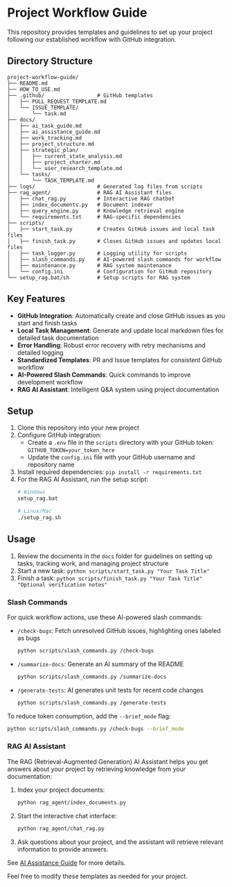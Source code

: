 # Project Workflow Guide

This repository provides templates and guidelines to set up your project following our established workflow with GitHub integration.

## Directory Structure

```
project-workflow-guide/
├── README.md
├── HOW_TO_USE.md
├── .github/                 # GitHub templates
│   ├── PULL_REQUEST_TEMPLATE.md
│   └── ISSUE_TEMPLATE/
│       └── task.md
├── docs/
│   ├── ai_task_guide.md
│   ├── ai_assistance_guide.md
│   ├── work_tracking.md
│   ├── project_structure.md
│   ├── strategic_plan/
│   │   ├── current_state_analysis.md
│   │   ├── project_charter.md
│   │   └── user_research_template.md
│   └── tasks/
│       └── TASK_TEMPLATE.md
├── logs/                    # Generated log files from scripts
├── rag_agent/               # RAG AI Assistant files
│   ├── chat_rag.py          # Interactive RAG chatbot
│   ├── index_documents.py   # Document indexer
│   ├── query_engine.py      # Knowledge retrieval engine
│   └── requirements.txt     # RAG-specific dependencies
├── scripts/
│   ├── start_task.py        # Creates GitHub issues and local task files
│   ├── finish_task.py       # Closes GitHub issues and updates local files
│   ├── task_logger.py       # Logging utility for scripts
│   ├── slash_commands.py    # AI-powered slash commands for workflow
│   ├── maintenance.py       # RAG system maintenance
│   └── config.ini           # Configuration for GitHub repository
└── setup_rag.bat/sh         # Setup scripts for RAG system
```

## Key Features

- **GitHub Integration**: Automatically create and close GitHub issues as you start and finish tasks
- **Local Task Management**: Generate and update local markdown files for detailed task documentation
- **Error Handling**: Robust error recovery with retry mechanisms and detailed logging
- **Standardized Templates**: PR and Issue templates for consistent GitHub workflow
- **AI-Powered Slash Commands**: Quick commands to improve development workflow
- **RAG AI Assistant**: Intelligent Q&A system using project documentation

## Setup

1. Clone this repository into your new project
2. Configure GitHub integration:
   - Create a `.env` file in the `scripts` directory with your GitHub token: `GITHUB_TOKEN=your_token_here`
   - Update the `config.ini` file with your GitHub username and repository name
3. Install required dependencies: `pip install -r requirements.txt`
4. For the RAG AI Assistant, run the setup script:
   ```bash
   # Windows
   setup_rag.bat
   
   # Linux/Mac
   ./setup_rag.sh
   ```

## Usage

1. Review the documents in the `docs` folder for guidelines on setting up tasks, tracking work, and managing project structure
2. Start a new task: `python scripts/start_task.py "Your Task Title"`
3. Finish a task: `python scripts/finish_task.py "Your Task Title" "Optional verification notes"`

### Slash Commands

For quick workflow actions, use these AI-powered slash commands:

- `/check-bugs`: Fetch unresolved GitHub issues, highlighting ones labeled as bugs
  ```bash
  python scripts/slash_commands.py /check-bugs
  ```

- `/summarize-docs`: Generate an AI summary of the README
  ```bash
  python scripts/slash_commands.py /summarize-docs
  ```

- `/generate-tests`: AI generates unit tests for recent code changes
  ```bash
  python scripts/slash_commands.py /generate-tests
  ```

To reduce token consumption, add the `--brief_mode` flag:
```bash
python scripts/slash_commands.py /check-bugs --brief_mode
```

### RAG AI Assistant

The RAG (Retrieval-Augmented Generation) AI Assistant helps you get answers about your project by retrieving knowledge from your documentation:

1. Index your project documents:
   ```bash
   python rag_agent/index_documents.py
   ```

2. Start the interactive chat interface:
   ```bash
   python rag_agent/chat_rag.py
   ```

3. Ask questions about your project, and the assistant will retrieve relevant information to provide answers.

See [AI Assistance Guide](docs/ai_assistance_guide.md) for more details.

Feel free to modify these templates as needed for your project.